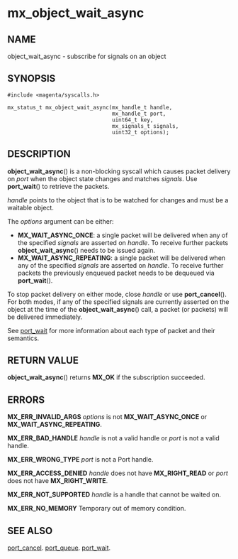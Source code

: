# mx_object_wait_async

## NAME

object_wait_async - subscribe for signals on an object

## SYNOPSIS

```
#include <magenta/syscalls.h>

mx_status_t mx_object_wait_async(mx_handle_t handle,
                                 mx_handle_t port,
                                 uint64_t key,
                                 mx_signals_t signals,
                                 uint32_t options);
```

## DESCRIPTION

**object_wait_async**() is a non-blocking syscall which causes packet
delivery on *port* when the object state changes and matches *signals*. Use **port_wait**() to
retrieve the packets.

*handle* points to the object that is to be watched for changes and must be a waitable object.

The *options* argument can be either:
+ **MX_WAIT_ASYNC_ONCE**: a single packet will be delivered when any of the specified *signals*
    are asserted on *handle*. To receive further packets **object_wait_async**() needs to be
    issued again.
+ **MX_WAIT_ASYNC_REPEATING**: a single packet will be delivered when any of the
    specified *signals* are asserted on *handle*. To receive further packets the previously
    enqueued packet needs to be dequeued via **port_wait**().

To stop packet delivery on either mode, close *handle* or use **port_cancel**(). For both
modes, if any of the specified signals are currently asserted on the object at the time of
the **object_wait_async**() call, a packet (or packets) will be delivered immediately.

See [port_wait](port_wait.md) for more information about each type
of packet and their semantics.

## RETURN VALUE

**object_wait_async**() returns **MX_OK** if the subscription succeeded.

## ERRORS

**MX_ERR_INVALID_ARGS**  *options* is not **MX_WAIT_ASYNC_ONCE** or **MX_WAIT_ASYNC_REPEATING**.

**MX_ERR_BAD_HANDLE**  *handle* is not a valid handle or *port* is not a valid handle.

**MX_ERR_WRONG_TYPE**  *port* is not a Port handle.

**MX_ERR_ACCESS_DENIED**  *handle* does not have **MX_RIGHT_READ** or *port*
does not have **MX_RIGHT_WRITE**.

**MX_ERR_NOT_SUPPORTED**  *handle* is a handle that cannot be waited on.

**MX_ERR_NO_MEMORY**  Temporary out of memory condition.

## SEE ALSO

[port_cancel](port_cancel.md).
[port_queue](port_queue.md).
[port_wait](port_wait.md).
